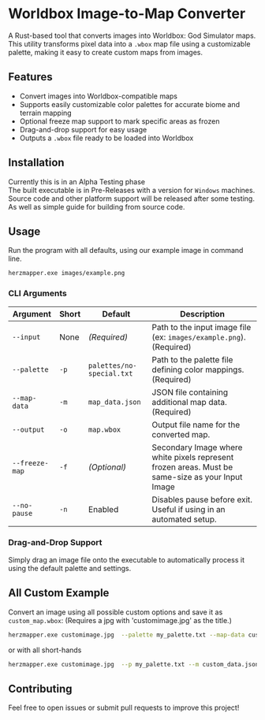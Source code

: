# Worldbox Image-to-Map Converter  

A Rust-based tool that converts images into Worldbox: God Simulator maps. \
This utility transforms pixel data into a `.wbox` map file using a customizable palette, making it easy to create custom maps from images.  

## Features  
- Convert images into Worldbox-compatible maps  
- Supports easily customizable color palettes for accurate biome and terrain mapping  
- Optional freeze map support to mark specific areas as frozen  
- Drag-and-drop support for easy usage  
- Outputs a `.wbox` file ready to be loaded into Worldbox  

## Installation  

Currently this is in an Alpha Testing phase \
The built executable is in Pre-Releases with a version for `Windows` machines. \
Source code and other platform support will be released after some testing. \
As well as simple guide for building from source code.


## Usage  

Run the program with all defaults, using our example image in command line.

```sh
herzmapper.exe images/example.png 
```

### CLI Arguments  

| Argument        | Short | Default                 | Description |
|---------------|------|------------------------|-------------|
| `--input`     | None | *(Required)*           | Path to the input image file (ex: `images/example.png`). (Required) |
| `--palette`   | `-p` | `palettes/no-special.txt` | Path to the palette file defining color mappings. (Required)  |
| `--map-data`  | `-m` | `map_data.json`         | JSON file containing additional map data. (Required) |
| `--output`    | `-o` | `map.wbox`              | Output file name for the converted map. |
| `--freeze-map` | `-f` | *(Optional)*           | Secondary Image where white pixels represent frozen areas. Must be same-size as your Input Image |
| `--no-pause`  | `-n` | Enabled                 | Disables pause before exit. Useful if using in an automated setup. |

### Drag-and-Drop Support  
Simply drag an image file onto the executable to automatically process it using the default palette and settings.

## All Custom Example  
Convert an image using all possible custom options and save it as `custom_map.wbox`:
(Requires a jpg with 'customimage.jpg' as the title.)

```sh
herzmapper.exe customimage.jpg  --palette my_palette.txt --map-data custom_data.json --freeze-map images/frozen.png --no-pause --output custom_map.wbox
```
or with all short-hands

```sh
herzmapper.exe customimage.jpg  --p my_palette.txt --m custom_data.json --f images/frozen.png --n --o custom_map.wbox
```

## Contributing  
Feel free to open issues or submit pull requests to improve this project!
